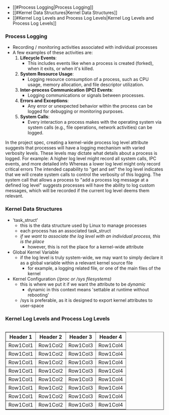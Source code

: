 - [[#Process Logging|Process Logging]]
- [[#Kernel Data Structures|Kernel Data Structures]]
- [[#Kernel Log Levels and Process Log Levels|Kernel Log Levels and Process Log Levels]]



### Process Logging
- Recording / monitoring activities associated with individual processes
- A few examples of these activities are:
	1. **Lifecycle Events**: 
		- This includes events like when a process is created (forked), when it exits, or when it's killed.
	2. **System Resource Usage**: 
		- Logging resource consumption of a process, such as CPU usage, memory allocation, and file descriptor utilization.
	3. **Inter-process Communication (IPC) Events**: 
		- Logging communications or signals between processes.
	4. **Errors and Exceptions**: 
		- Any error or unexpected behavior within the process can be logged for debugging or monitoring purposes.
	5. **System Calls**: 
		- Every interaction a process makes with the operating system via system calls (e.g., file operations, network activities) can be logged.

In the project spec, creating a kernel-wide process log level attribute suggests that processes will have a logging mechanism with varied verbosity levels. These levels may dictate what details about a process is logged. For example:
	A higher log level might record all system calls, IPC events, and more detailed info
	Whereas a lower log level might only record critical errors
The intended capability to "get and set" the log level indicates that we will create system calls to control the verbosity of this logging.
The system call that allows a process to "add a process log message at a defined log level" suggests processes will have the ability to log custom messages, which will be recorded if the current log level deems them relevant.

### Kernel Data Structures
- 'task_struct'
	- this is the data structure used by Linux to manage processes
	- each process has an associated task_struct
	- *if we want to associate the log level with an individual process, this is the place*
		- however, this is not the place for a kernel-wide attribute
- Global Kernel Variable
	- if the log level is truly system-wide, we may want to simply declare it as a global variable within a relevant kernel source file
		- for example, a logging related file, or one of the main files of the kernel
- Kernel Configuration *(/proc or /sys filesystems)*
	- this is where we put it if we want the attribute to be *dynamic*
		-  dynamic in this context means 'settable at runtime without rebooting'
	- /sys is preferable, as it is designed to export kernel attributes to user-space

### Kernel Log Levels and Process Log Levels

<div style="overflow-x: auto;">
<table border="1" style="width: 100%; border-collapse: collapse;">
<thead>
<tr>
<th>Header 1</th>
<th>Header 2</th>
<th>Header 3</th>
<th>Header 4</th>
</tr>
</thead>
<tbody>
<tr>
<td>Row1Col1</td>
<td>Row1Col2</td>
<td>Row1Col3</td>
<td>Row1Col4</td>
</tr>
<tr>
<td>Row1Col1</td>
<td>Row1Col2</td>
<td>Row1Col3</td>
<td>Row1Col4</td>
</tr>
<tr>
<td>Row1Col1</td>
<td>Row1Col2</td>
<td>Row1Col3</td>
<td>Row1Col4</td>
</tr>
<tr>
<td>Row1Col1</td>
<td>Row1Col2</td>
<td>Row1Col3</td>
<td>Row1Col4</td>
</tr>
<tr>
<td>Row1Col1</td>
<td>Row1Col2</td>
<td>Row1Col3</td>
<td>Row1Col4</td>
</tr>
<tr>
<td>Row1Col1</td>
<td>Row1Col2</td>
<td>Row1Col3</td>
<td>Row1Col4</td>
</tr>
<tr>
<td>Row1Col1</td>
<td>Row1Col2</td>
<td>Row1Col3</td>
<td>Row1Col4</td>
</tr>
<tr>
<td>Row1Col1</td>
<td>Row1Col2</td>
<td>Row1Col3</td>
<td>Row1Col4</td>
</tr>
<!-- Add more rows as needed -->
</tbody>
</table>
</div>

